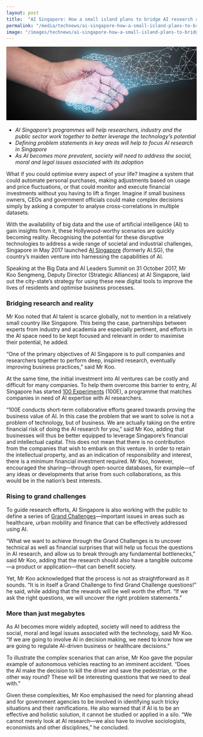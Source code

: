 ```yaml
---
layout: post
title:  "AI Singapore: How a small island plans to bridge AI research and reality"
permalink: "/media/technews/ai-singapore-how-a-small-island-plans-to-bridge-ai-research-and-reality"
image: "/images/technews/ai-singapore-how-a-small-island-plans-to-bridge-ai-research-and-reality-part-1.png"
---
```


![AI Singapore: How a small island plans to bridge AI research and reality](/images/technews/ai-singapore-how-a-small-island-plans-to-bridge-ai-research-and-reality-part-1.png)

* *AI Singapore’s programmes will help researchers, industry and the public sector work together to better leverage the technology’s potential*
* *Defining problem statements in key areas will help to focus AI research in Singapore*
* *As AI becomes more prevalent, society will need to address the social, moral and legal issues associated with its adoption*

What if you could optimise every aspect of your life? Imagine a system that could automate personal purchases, making adjustments based on usage and price fluctuations, or that could monitor and execute financial investments without you having to lift a finger. Imagine if small business owners, CEOs and government officials could make complex decisions simply by asking a computer to analyse cross-correlations in multiple datasets.

With the availability of big data and the use of artificial intelligence (AI) to gain insights from it, these Hollywood-worthy scenarios are quickly becoming reality. Recognising the potential for these disruptive technologies to address a wide range of societal and industrial challenges, Singapore in May 2017 launched [AI Singapore](https://www.aisingapore.org/) (formerly AI.SG), the country’s maiden venture into harnessing the capabilities of AI.

Speaking at the Big Data and AI Leaders Summit on 31 October 2017, Mr Koo Sengmeng, Deputy Director (Strategic Alliances) at AI Singapore, laid out the city-state’s strategy for using these new digital tools to improve the lives of residents and optimise business processes. 

### **Bridging research and reality**
Mr Koo noted that AI talent is scarce globally, not to mention in a relatively small country like Singapore. This being the case, partnerships between experts from industry and academia are especially pertinent, and efforts in the AI space need to be kept focused and relevant in order to maximise their potential, he added.  

“One of the primary objectives of AI Singapore is to pull companies and researchers together to perform deep, inspired research, eventually improving business practices,” said Mr Koo. 

At the same time, the initial investment into AI ventures can be costly and difficult for many companies. To help them overcome this barrier to entry, AI Singapore has started [100 Experiments](https://www.aisingapore.org/100e/) (100E), a programme that matches companies in need of AI expertise with AI researchers.

“100E conducts short-term collaborative efforts geared towards proving the business value of AI. In this case the problem that we want to solve is not a problem of technology, but of business. We are actually taking on the entire financial risk of doing the AI research for you,” said Mr Koo, adding that businesses will thus be better equipped to leverage Singapore’s financial and intellectual capital.
This does not mean that there is no contribution from the companies that wish to embark on this venture. In order to retain the intellectual property, and as an indication of responsibility and interest, there is a minimum financial investment required. Mr Koo, however, encouraged the sharing—through open-source databases, for example—of any ideas or developments that arise from such collaborations, as this would be in the nation’s best interests. 

### **Rising to grand challenges**
To guide research efforts, AI Singapore is also working with the public to define a series of [Grand Challenges](https://www.aisingapore.org/grandchallenge/)—important issues in areas such as healthcare, urban mobility and finance that can be effectively addressed using AI. 

“What we want to achieve through the Grand Challenges is to uncover technical as well as financial surprises that will help us focus the questions in AI research, and allow us to break through any fundamental bottlenecks,” said Mr Koo, adding that the research should also have a tangible outcome—a product or application—that can benefit society. 

Yet, Mr Koo acknowledged that the process is not as straightforward as it sounds. “It is in itself a Grand Challenge to find Grand Challenge questions!” he said, while adding that the rewards will be well worth the effort. “If we ask the right questions, we will uncover the right problem statements.” 

### **More than just megabytes**
As AI becomes more widely adopted, society will need to address the social, moral and legal issues associated with the technology, said Mr Koo. “If we are going to involve AI in decision making, we need to know how we are going to regulate AI-driven business or healthcare decisions.” 

To illustrate the complex scenarios that can arise, Mr Koo gave the popular example of autonomous vehicles reacting to an imminent accident. “Does the AI make the decision to kill the driver and save the pedestrian, or the other way round? These will be interesting questions that we need to deal with.” 

Given these complexities, Mr Koo emphasised the need for planning ahead and for government agencies to be involved in identifying such tricky situations and their ramifications. He also warned that if AI is to be an effective and holistic solution, it cannot be studied or applied in a silo. “We cannot merely look at AI research—we also have to involve sociologists, economists and other disciplines,” he concluded. 
